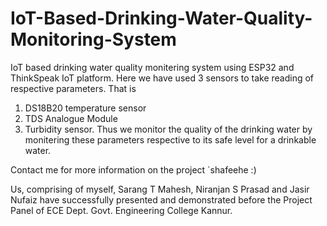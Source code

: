# IoT-Based-Drinking-Water-Quality-Monitoring-System
IoT based drinking water quality monitering system using ESP32 and ThinkSpeak IoT platform.
Here we have used 3 sensors to take reading of respective parameters. That is 
1) DS18B20 temperature sensor
2) TDS Analogue Module
3) Turbidity sensor.
Thus we monitor the quality of the drinking water by monitering these parameters respective to its safe level for a drinkable water.

Contact me for more information on the project 
`shafeehe :)

Us, comprising of myself, Sarang T Mahesh, Niranjan S Prasad and Jasir Nufaiz have successfully presented and demonstrated before the Project Panel of ECE Dept. Govt. Engineering College Kannur.
